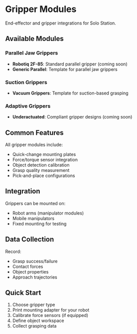 # Gripper Modules

End-effector and gripper integrations for Solo Station.

## Available Modules

### Parallel Jaw Grippers
- **Robotiq 2F-85**: Standard parallel gripper (coming soon)
- **Generic Parallel**: Template for parallel jaw grippers

### Suction Grippers
- **Vacuum Grippers**: Template for suction-based grasping

### Adaptive Grippers
- **Underactuated**: Compliant gripper designs (coming soon)

## Common Features

All gripper modules include:
- Quick-change mounting plates
- Force/torque sensor integration
- Object detection calibration
- Grasp quality measurement
- Pick-and-place configurations

## Integration

Grippers can be mounted on:
- Robot arms (manipulator modules)
- Mobile manipulators
- Fixed mounting for testing

## Data Collection

Record:
- Grasp success/failure
- Contact forces
- Object properties
- Approach trajectories

## Quick Start

1. Choose gripper type
2. Print mounting adapter for your robot
3. Calibrate force sensors (if equipped)
4. Define object workspace
5. Collect grasping data
